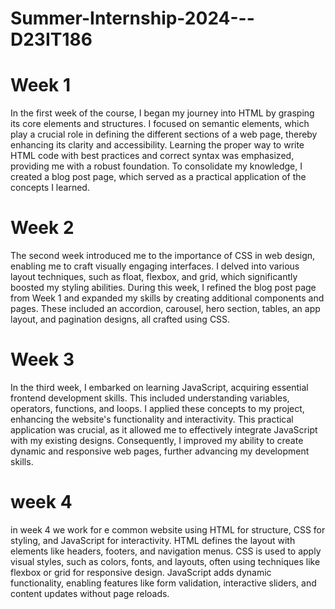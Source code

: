 # Summer-Internship-2024---D23IT186

# Week 1
In the first week of the course, I began my journey into HTML by grasping its core elements and structures. I focused on semantic elements, which play a crucial role in defining the different sections of a web page, thereby enhancing its clarity and accessibility. Learning the proper way to write HTML code with best practices and correct syntax was emphasized, providing me with a robust foundation. To consolidate my knowledge, I created a blog post page, which served as a practical application of the concepts I learned.

# Week 2
The second week introduced me to the importance of CSS in web design, enabling me to craft visually engaging interfaces. I delved into various layout techniques, such as float, flexbox, and grid, which significantly boosted my styling abilities. During this week, I refined the blog post page from Week 1 and expanded my skills by creating additional components and pages. These included an accordion, carousel, hero section, tables, an app layout, and pagination designs, all crafted using CSS.

# Week 3
In the third week, I embarked on learning JavaScript, acquiring essential frontend development skills. This included understanding variables, operators, functions, and loops. I applied these concepts to my project, enhancing the website's functionality and interactivity. This practical application was crucial, as it allowed me to effectively integrate JavaScript with my existing designs. Consequently, I improved my ability to create dynamic and responsive web pages, further advancing my development skills.

# week 4
in week 4 we work for e common website using HTML for structure, CSS for styling, and JavaScript for interactivity. HTML defines the layout with elements like headers, footers, and navigation menus. CSS is used to apply visual styles, such as colors, fonts, and layouts, often using techniques like flexbox or grid for responsive design. JavaScript adds dynamic functionality, enabling features like form validation, interactive sliders, and content updates without page reloads. 
